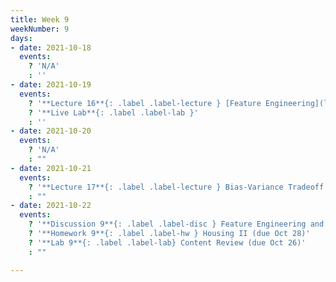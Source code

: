```yaml
---
title: Week 9
weekNumber: 9
days:
- date: 2021-10-18
  events:
    ? 'N/A'
    : ''
- date: 2021-10-19
  events:
    ? '**Lecture 16**{: .label .label-lecture } [Feature Engineering](lec/lec16)'
    ? '**Live Lab**{: .label .label-lab }'
    : ''
- date: 2021-10-20
  events:
    ? 'N/A'
    : ""
- date: 2021-10-21
  events:
    ? '**Lecture 17**{: .label .label-lecture } Bias-Variance Tradeoff'
    : ""
- date: 2021-10-22
  events:
    ? '**Discussion 9**{: .label .label-disc } Feature Engineering and Bias-Variance Tradeoff'
    ? '**Homework 9**{: .label .label-hw } Housing II (due Oct 28)'
    ? '**Lab 9**{: .label .label-lab} Content Review (due Oct 26)'
    : ""

---
```

